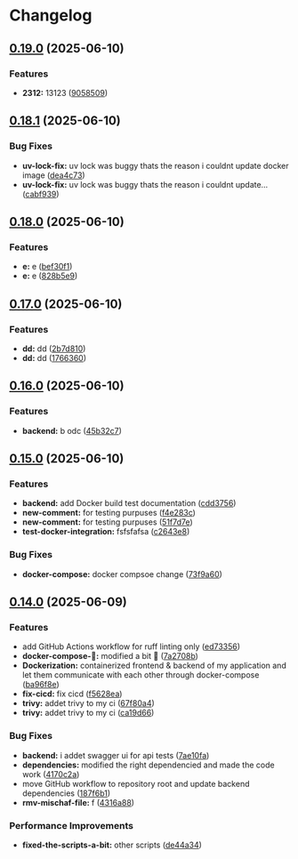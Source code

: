 # Changelog

## [0.19.0](https://github.com/Tim275/devops-mindset-app/compare/backend-v0.18.1...backend-v0.19.0) (2025-06-10)


### Features

* **2312:** 13123 ([9058509](https://github.com/Tim275/devops-mindset-app/commit/9058509db7b793f3e09ec605499f1593bb43b586))

## [0.18.1](https://github.com/Tim275/devops-mindset-app/compare/backend-v0.18.0...backend-v0.18.1) (2025-06-10)


### Bug Fixes

* **uv-lock-fix:** uv lock was buggy thats the reason i couldnt update docker image ([dea4c73](https://github.com/Tim275/devops-mindset-app/commit/dea4c73ac647c9874b1194dc051d6bbbd0225498))
* **uv-lock-fix:** uv lock was buggy thats the reason i couldnt update… ([cabf939](https://github.com/Tim275/devops-mindset-app/commit/cabf9391267619b2cb7f9779ebd0b1a81cb453c0))

## [0.18.0](https://github.com/Tim275/devops-mindset-app/compare/backend-v0.17.0...backend-v0.18.0) (2025-06-10)


### Features

* **e:** e ([bef30f1](https://github.com/Tim275/devops-mindset-app/commit/bef30f127a9c5be7f359168c200b1708a4afd42d))
* **e:** e ([828b5e9](https://github.com/Tim275/devops-mindset-app/commit/828b5e96114b494f683c5ed19e97b6a7b8a7e33c))

## [0.17.0](https://github.com/Tim275/devops-mindset-app/compare/backend-v0.16.0...backend-v0.17.0) (2025-06-10)


### Features

* **dd:** dd ([2b7d810](https://github.com/Tim275/devops-mindset-app/commit/2b7d810509ea04843351946bba1d0266e57c7cde))
* **dd:** dd ([1766360](https://github.com/Tim275/devops-mindset-app/commit/1766360a433986dd30d96e7f410d6b0baff659cd))

## [0.16.0](https://github.com/Tim275/devops-mindset-app/compare/backend-v0.15.0...backend-v0.16.0) (2025-06-10)


### Features

* **backend:** b odc ([45b32c7](https://github.com/Tim275/devops-mindset-app/commit/45b32c73dd3ab53804c255f4fed3f17049c8069c))

## [0.15.0](https://github.com/Tim275/devops-mindset-app/compare/backend-v0.14.0...backend-v0.15.0) (2025-06-10)


### Features

* **backend:** add Docker build test documentation ([cdd3756](https://github.com/Tim275/devops-mindset-app/commit/cdd37560dc3afce5ddec44ade63261dafa2a977a))
* **new-comment:** for testing purpuses ([f4e283c](https://github.com/Tim275/devops-mindset-app/commit/f4e283cfdec4cd9122df5513e9122de6f6032a96))
* **new-comment:** for testing purpuses ([51f7d7e](https://github.com/Tim275/devops-mindset-app/commit/51f7d7e3378091b659335410d51be8fe2375ef90))
* **test-docker-integration:** fsfsfafsa ([c2643e8](https://github.com/Tim275/devops-mindset-app/commit/c2643e8a1527be7a5ab554a6f329268ec58f7333))


### Bug Fixes

* **docker-compose:** docker compsoe change ([73f9a60](https://github.com/Tim275/devops-mindset-app/commit/73f9a6046a8c9703ddc6024c45c7bac5ddf14ede))

## [0.14.0](https://github.com/Tim275/devops-mindset-app/compare/backend-v0.13.1...backend-v0.14.0) (2025-06-09)


### Features

* add GitHub Actions workflow for ruff linting only ([ed73356](https://github.com/Tim275/devops-mindset-app/commit/ed73356cc3d0b7a2065d5623e1db89c4384b8181))
* **docker-compose-🌟:** modified a bit 🌟 ([7a2708b](https://github.com/Tim275/devops-mindset-app/commit/7a2708b20b5b08ee45b6b6852ba0849b63928ef3))
* **Dockerization:** containerized frontend & backend of my application and let them communicate with each other through docker-compose ([ba96f8e](https://github.com/Tim275/devops-mindset-app/commit/ba96f8e3dcbc13a6f2507314cfed9049aa9ab208))
* **fix-cicd:** fix cicd ([f5628ea](https://github.com/Tim275/devops-mindset-app/commit/f5628ea2fb0ecffd8dba177280507a27c60793b2))
* **trivy:** addet trivy to my ci ([67f80a4](https://github.com/Tim275/devops-mindset-app/commit/67f80a4d63456b6f7bfc8624268199f2c1d62ac3))
* **trivy:** addet trivy to my ci ([ca19d66](https://github.com/Tim275/devops-mindset-app/commit/ca19d66339f15ecb3788f9a6ae79deec490774da))


### Bug Fixes

* **backend:** i addet swagger ui for api tests ([7ae10fa](https://github.com/Tim275/devops-mindset-app/commit/7ae10fa9aa3ca76272a3cfdf588ed66196fde214))
* **dependencies:** modified the right dependencied and made the code work ([4170c2a](https://github.com/Tim275/devops-mindset-app/commit/4170c2ac59c1824af144b235ca4cf977a4125009))
* move GitHub workflow to repository root and update backend dependencies ([187f6b1](https://github.com/Tim275/devops-mindset-app/commit/187f6b14378e0fb182fe58ce3f12fa86c57e6381))
* **rmv-mischaf-file:** f ([4316a88](https://github.com/Tim275/devops-mindset-app/commit/4316a888a59042aa6d119fb61b5cc217fe5f9fa0))


### Performance Improvements

* **fixed-the-scripts-a-bit:** other scripts ([de44a34](https://github.com/Tim275/devops-mindset-app/commit/de44a340aa70b56f88aed07dbf2525ea0e53a971))
